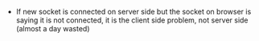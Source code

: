 - If new socket is connected on server side but the socket on browser is saying it is not connected, it is the client side problem, not server side (almost a day wasted)
